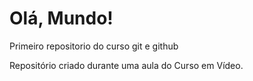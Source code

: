 # Olá, Mundo!
 Primeiro repositorio do curso git e github 

Repositório criado durante uma aula do Curso em Vídeo.